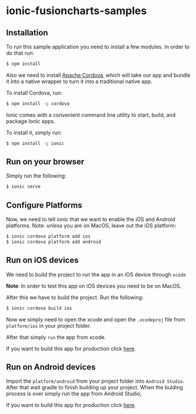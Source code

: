 # ionic-fusioncharts-samples

## Installation

To run this sample application you need to install a few modules. In order to do that run:

```bash
$ npm install
```

Also we need to install [Apache Cordova](http://cordova.apache.org/), which will take our app and bundle it into a native wrapper to turn it into a traditional native app.

To install Cordova, run:

```bash
$ npm install -g cordova
```

Ionic comes with a convenient command line utility to start, build, and package Ionic apps.

To install it, simply run:

```bash
$ npm install -g ionic
```

## Run on your browser

Simply run the following:

```bash
$ ionic serve
```

## Configure Platforms

Now, we need to tell ionic that we want to enable the iOS and Android platforms. Note: unless you are on MacOS, leave out the iOS platform:

```bash
$ ionic cordova platform add ios
$ ionic cordova platform add android
```

## Run on iOS devices

We need to build the project to run the app in an iOS device through `xcode`

**Note**: In order to test this app on iOS devices you need to be on MacOS.

After this we have to build the project. Run the following:

```bash
$ ionic cordova build ios
```

Now we simply need to open the xcode and open the `.xcodeproj` file from `platform/ios` in your project folder.

After that simply `run` the app from xcode.

If you want to build this app for production click [here](https://ionicframework.com/docs/v1/guide/publishing.html).

## Run on Android devices

Import the `platform/android` from your project folder into `Android Studio`. After that wait gradle to finish building up your project. When the bulding process is over simply run the app from Android Studio,

If you want to build this app for production click [here](https://ionicframework.com/docs/v1/guide/publishing.html).
